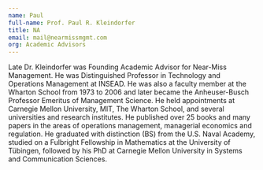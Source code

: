 ```yaml
---
name: Paul
full-name: Prof. Paul R. Kleindorfer
title: NA
email: mail@nearmissmgmt.com
org: Academic Advisors
---
```

  
Late Dr. Kleindorfer was Founding Academic Advisor for Near-Miss Management. He was Distinguished Professor in Technology and Operations Management at INSEAD. He was also a faculty member at the Wharton School from 1973 to 2006 and later became the Anheuser-Busch Professor Emeritus of Management Science. He held appointments at Carnegie Mellon University, MIT, The Wharton School, and several universities and research institutes. He published over 25 books and many papers in the areas of operations management, managerial economics and regulation. He graduated with distinction (BS) from the U.S. Naval Academy, studied on a Fulbright Fellowship in Mathematics at the University of Tübingen, followed by his PhD at Carnegie Mellon University in Systems and Communication Sciences.
   
